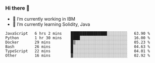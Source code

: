 ### Hi there 👋

<!--
**mathcodeman/mathcodeman** is a ✨ _special_ ✨ repository because its `README.md` (this file) appears on your GitHub profile.

Here are some ideas to get you started:

- 🔭 I’m currently working on ...
- 🌱 I’m currently learning ...
- 👯 I’m looking to collaborate on ...
- 🤔 I’m looking for help with ...
- 💬 Ask me about ...
- 📫 How to reach me: ...
- 😄 Pronouns: ...
- ⚡ Fun fact: ...
-->

- 🔭 I’m currently working in IBM
- 🌱 I’m currently learning Solidity, Java

<!--START_SECTION:waka-->

```text
JavaScript   6 hrs 2 mins    ████████████████░░░░░░░░░   63.90 %
Python       1 hr 30 mins    ████░░░░░░░░░░░░░░░░░░░░░   16.00 %
Docker       29 mins         █▒░░░░░░░░░░░░░░░░░░░░░░░   05.23 %
Bash         26 mins         █░░░░░░░░░░░░░░░░░░░░░░░░   04.63 %
TypeScript   22 mins         █░░░░░░░░░░░░░░░░░░░░░░░░   04.01 %
Other        16 mins         ▓░░░░░░░░░░░░░░░░░░░░░░░░   02.92 %
```

<!--END_SECTION:waka-->
